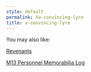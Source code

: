 ```yaml
---
style: default
permalink: Xa-convincing-lyre
title: a-convincing-lyre
---
```

You may also like:

[Revenants](http://scp-wiki.net/revenants)

[M13 Personnel Memorabilia Log](http://scp-wiki.net/m13-personnel-memorabilia-log)
